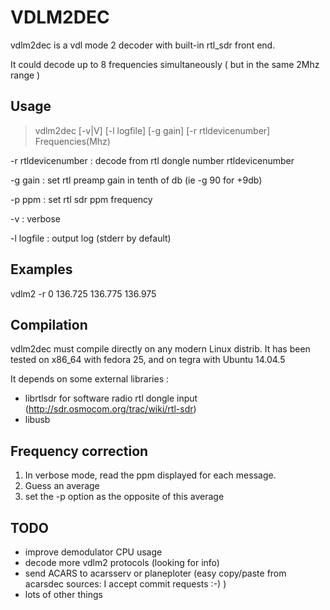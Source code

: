 # VDLM2DEC
vdlm2dec is a vdl mode 2 decoder with built-in rtl_sdr front end.

It could decode up to 8 frequencies simultaneously ( but in the same 2Mhz range )

## Usage
> vdlm2dec  [-v|V] [-l logfile]  [-g gain] [-r rtldevicenumber]  Frequencies(Mhz)

 -r rtldevicenumber :	decode from rtl dongle number rtldevicenumber
 
 -g gain :		set rtl preamp gain in tenth of db (ie -g 90 for +9db)

 -p ppm :		set rtl sdr ppm frequency 

 -v :			verbose
 
 -l logfile :		output log (stderr by default)

## Examples

vdlm2 -r 0 136.725 136.775 136.975 

## Compilation
vdlm2dec must compile directly on any modern Linux distrib.
It has been tested on x86_64 with fedora 25, and on tegra with Ubuntu 14.04.5 

It depends on some external libraries :
 * librtlsdr for software radio rtl dongle input (http://sdr.osmocom.org/trac/wiki/rtl-sdr)
 * libusb

## Frequency correction
 1) In verbose mode, read the ppm displayed for each message.
 2) Guess an average
 3) set the -p option as the opposite of this average

## TODO

 * improve demodulator CPU usage
 * decode more vdlm2 protocols (looking for info)
 * send ACARS to acarsserv or planeploter (easy copy/paste from acarsdec sources: I accept commit requests :-) )
 * lots of other things
